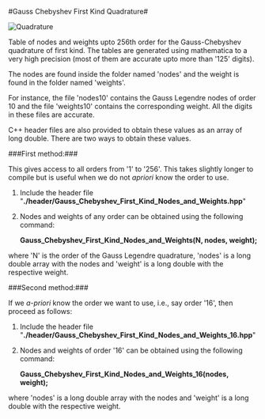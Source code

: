 #Gauss Chebyshev First Kind Quadrature#

![Quadrature](https://raw2.github.com/sivaramambikasaran/Quadrature/master/images/Gauss_Chebyshev_First_Kind.png)

Table of nodes and weights upto 256th order for the Gauss-Chebyshev quadrature of first kind. The tables are generated using mathematica to a very high precision (most of them are accurate upto more than '125' digits).

The nodes are found inside the folder named 'nodes' and the weight is found in the folder named 'weights'.

For instance, the file 'nodes10' contains the Gauss Legendre nodes of order 10 and the file 'weights10' contains the corresponding weight. All the digits in these files are accurate.

C++ header files are also provided to obtain these values as an array of long double. There are two ways to obtain these values.

###First method:###

This gives access to all orders from '1' to '256'. This takes slightly longer to compile but is useful when we do not *apriori* know the order to use.

1. Include the header file "**./header/Gauss\_Chebyshev\_First\_Kind\_Nodes\_and\_Weights.hpp**"
    
2. Nodes and weights of any order can be obtained using the following command:
    
    **Gauss_Chebyshev_First_Kind_Nodes_and_Weights(N, nodes, weight);**

where 'N' is the order of the Gauss Legendre quadrature, 'nodes' is a long double array with the nodes and 'weight' is a long double with the respective weight.


###Second method:###

If we *a-priori* know the order we want to use, i.e., say order '16', then proceed as follows:

1. Include the header file "**./header/Gauss\_Chebyshev\_First\_Kind\_Nodes\_and\_Weights_16.hpp**"
    
2. Nodes and weights of order '16' can be obtained using the following command:
    
    **Gauss_Chebyshev_First_Kind_Nodes_and_Weights_16(nodes, weight);**

where 'nodes' is a long double array with the nodes and 'weight' is a long double with the respective weight.

